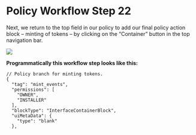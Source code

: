 # Policy Workflow Step 22

Next, we return to the top field in our policy to add our final policy action block – minting of tokens – by clicking on the “Container” button in the top navigation bar.

![](../.gitbook/assets/PW\_image\_29.png)

**Programmatically this workflow step looks like this:**

```
// Policy branch for minting tokens.
{
  "tag": "mint_events",
  "permissions": [
    "OWNER",
    "INSTALLER"
  ],
  "blockType": "InterfaceContainerBlock",
  "uiMetaData": {
    "type": "blank"
  },
```
